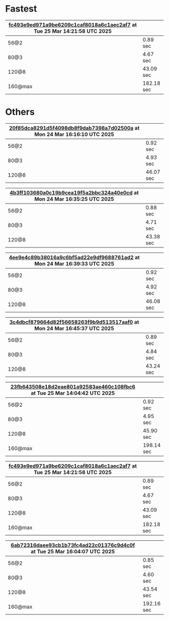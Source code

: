 # Fastest

| [fc493e9ed971a9be6209c1caf8018a6c1aec2af7](https://github.com/keizertje/curling_sequences_zig/commit/fc493e9ed971a9be6209c1caf8018a6c1aec2af7) at Tue 25 Mar 14:21:58 UTC 2025 | |
|-|-|
| 56@2 | 0.89 sec |
| 80@3 | 4.67 sec |
| 120@8 | 43.09 sec |
| 160@max | 182.18 sec |

# Others

| [20f85dca8291d5f4098db8f9dab7398a7d02500a](https://github.com/keizertje/curling_sequences_zig/commit/20f85dca8291d5f4098db8f9dab7398a7d02500a) at Mon 24 Mar 16:16:10 UTC 2025 | |
|-|-|
| 56@2 | 0.92 sec |
| 80@3 | 4.93 sec |
| 120@8 | 46.07 sec |


| [4b3ff103680a0c19b9cea19f5a2bbc324a40e0cd](https://github.com/keizertje/curling_sequences_zig/commit/4b3ff103680a0c19b9cea19f5a2bbc324a40e0cd) at Mon 24 Mar 16:35:25 UTC 2025 | |
|-|-|
| 56@2 | 0.88 sec |
| 80@3 | 4.71 sec |
| 120@8 | 43.38 sec |


| [4ee9e4c89b38016a9c6bf5ad22e9df9688761ad2](https://github.com/keizertje/curling_sequences_zig/commit/4ee9e4c89b38016a9c6bf5ad22e9df9688761ad2) at Mon 24 Mar 16:39:33 UTC 2025 | |
|-|-|
| 56@2 | 0.92 sec |
| 80@3 | 4.92 sec |
| 120@8 | 46.08 sec |


| [3c4dbcf879664d82f56658263f9b9d513517aaf0](https://github.com/keizertje/curling_sequences_zig/commit/3c4dbcf879664d82f56658263f9b9d513517aaf0) at Mon 24 Mar 16:45:37 UTC 2025 | |
|-|-|
| 56@2 | 0.89 sec |
| 80@3 | 4.84 sec |
| 120@8 | 43.24 sec |


| [23fb643508e18d2eae801a92583ae460c108fbc6](https://github.com/keizertje/curling_sequences_zig/commit/23fb643508e18d2eae801a92583ae460c108fbc6) at Tue 25 Mar 14:04:42 UTC 2025 | |
|-|-|
| 56@2 | 0.92 sec |
| 80@3 | 4.95 sec |
| 120@8 | 45.90 sec |
| 160@max | 198.14 sec |


| [fc493e9ed971a9be6209c1caf8018a6c1aec2af7](https://github.com/keizertje/curling_sequences_zig/commit/fc493e9ed971a9be6209c1caf8018a6c1aec2af7) at Tue 25 Mar 14:21:58 UTC 2025 | |
|-|-|
| 56@2 | 0.89 sec |
| 80@3 | 4.67 sec |
| 120@8 | 43.09 sec |
| 160@max | 182.18 sec |


| [6ab72316daee93cb1b73fc4ad22c01376c9d4c0f](https://github.com/keizertje/curling_sequences_zig/commit/6ab72316daee93cb1b73fc4ad22c01376c9d4c0f) at Tue 25 Mar 16:04:07 UTC 2025 | |
|-|-|
| 56@2 | 0.85 sec |
| 80@3 | 4.60 sec |
| 120@8 | 43.54 sec |
| 160@max | 192.16 sec |


